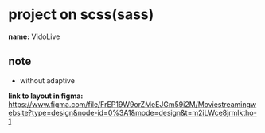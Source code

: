 # project on scss(sass)
**name:** VidoLive

## note
   - without adaptive

**link to layout in figma:** https://www.figma.com/file/FrEP19W9orZMeEJGm59i2M/Moviestreamingwebsite?type=design&node-id=0%3A1&mode=design&t=m2iLWce8jrmlktho-1

